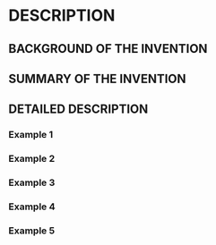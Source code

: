 # DESCRIPTION

## BACKGROUND OF THE INVENTION

## SUMMARY OF THE INVENTION

## DETAILED DESCRIPTION

### Example 1

### Example 2

### Example 3

### Example 4

### Example 5

